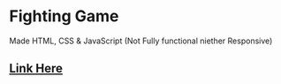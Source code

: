 # Fighting Game
Made HTML, CSS & JavaScript (Not Fully functional niether Responsive)

## [Link Here](https://game-by-shakeel.netlify.app/)
